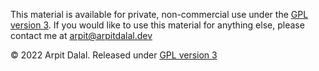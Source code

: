 This material is available for private, non-commercial use under the
[GPL version 3](http://www.gnu.org/licenses/gpl-3.0-standalone.html). If you
would like to use this material for anything else, please contact me
at [arpit@arpitdalal.dev](mailto:arpit@arpitdalal.dev)

© 2022 Arpit Dalal. Released under [GPL version 3](http://www.gnu.org/licenses/gpl-3.0-standalone.html)
